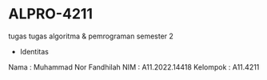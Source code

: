 # ALPRO-4211
tugas tugas algoritma &amp; pemrograman semester 2

- Identitas

Nama : Muhammad Nor Fandhilah
NIM : A11.2022.14418
Kelompok : A11.4211